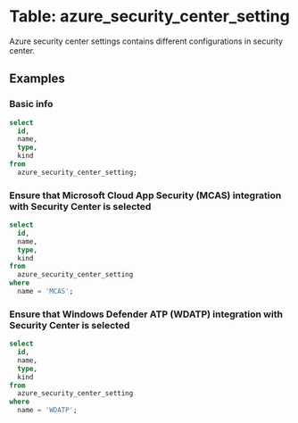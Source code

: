 # Table: azure_security_center_setting

Azure security center settings contains different configurations in security center.

## Examples

### Basic info

```sql
select
  id,
  name,
  type,
  kind
from
  azure_security_center_setting;
```

### Ensure that Microsoft Cloud App Security (MCAS) integration with Security Center is selected

```sql
select
  id,
  name,
  type,
  kind
from
  azure_security_center_setting
where
  name = 'MCAS';
```

### Ensure that Windows Defender ATP (WDATP) integration with Security Center is selected

```sql
select
  id,
  name,
  type,
  kind
from
  azure_security_center_setting
where
  name = 'WDATP';
```
